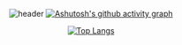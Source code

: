 <div align="center">

  ![header](https://capsule-render.vercel.app/api?type=transparent&height=150&section=header&text=i'm%20zeun&fontSize=90&fontColor=f6e6d1)
  [![Ashutosh's github activity graph](https://activity-graph.herokuapp.com/graph?username=zeun&theme=dracula&bg_color=f6e6d1&color=708090)](https://github.com/ashutosh00710/github-readme-activity-graph)


  [![Top Langs](https://github-readme-stats.vercel.app/api/top-langs/?username=anuraghazra&layout=compact)](https://github.com/anuraghazra/github-readme-stats)

</div>

